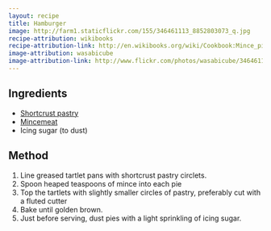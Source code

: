 ```yaml
---
layout: recipe
title: Hamburger
image: http://farm1.staticflickr.com/155/346461113_8852803073_q.jpg
recipe-attribution: wikibooks
recipe-attribution-link: http://en.wikibooks.org/wiki/Cookbook:Mince_pie
image-attribution: wasabicube
image-attribution-link: http://www.flickr.com/photos/wasabicube/346461113/
---
```


## Ingredients

* [Shortcrust pastry](shortcrust-pastry.html)
* [Mincemeat](mincemeat.html)
* Icing sugar (to dust)

## Method

1. Line greased tartlet pans with shortcrust pastry circlets.
2. Spoon heaped teaspoons of mince into each pie
3. Top the tartlets with slightly smaller circles of pastry, preferably cut with a fluted cutter
4. Bake until golden brown.
5. Just before serving, dust pies with a light sprinkling of icing sugar.
